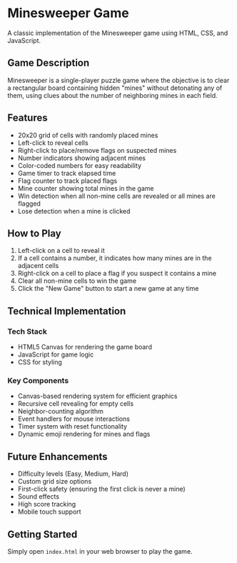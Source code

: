 # Minesweeper Game

A classic implementation of the Minesweeper game using HTML, CSS, and JavaScript.

## Game Description

Minesweeper is a single-player puzzle game where the objective is to clear a rectangular board containing hidden "mines" without detonating any of them, using clues about the number of neighboring mines in each field.

## Features

- 20x20 grid of cells with randomly placed mines
- Left-click to reveal cells
- Right-click to place/remove flags on suspected mines
- Number indicators showing adjacent mines
- Color-coded numbers for easy readability
- Game timer to track elapsed time
- Flag counter to track placed flags
- Mine counter showing total mines in the game
- Win detection when all non-mine cells are revealed or all mines are flagged
- Lose detection when a mine is clicked

## How to Play

1. Left-click on a cell to reveal it
2. If a cell contains a number, it indicates how many mines are in the adjacent cells
3. Right-click on a cell to place a flag if you suspect it contains a mine
4. Clear all non-mine cells to win the game
5. Click the "New Game" button to start a new game at any time

## Technical Implementation

### Tech Stack

- HTML5 Canvas for rendering the game board
- JavaScript for game logic
- CSS for styling

### Key Components

- Canvas-based rendering system for efficient graphics
- Recursive cell revealing for empty cells
- Neighbor-counting algorithm
- Event handlers for mouse interactions
- Timer system with reset functionality
- Dynamic emoji rendering for mines and flags

## Future Enhancements

- Difficulty levels (Easy, Medium, Hard)
- Custom grid size options
- First-click safety (ensuring the first click is never a mine)
- Sound effects
- High score tracking
- Mobile touch support

## Getting Started

Simply open `index.html` in your web browser to play the game.